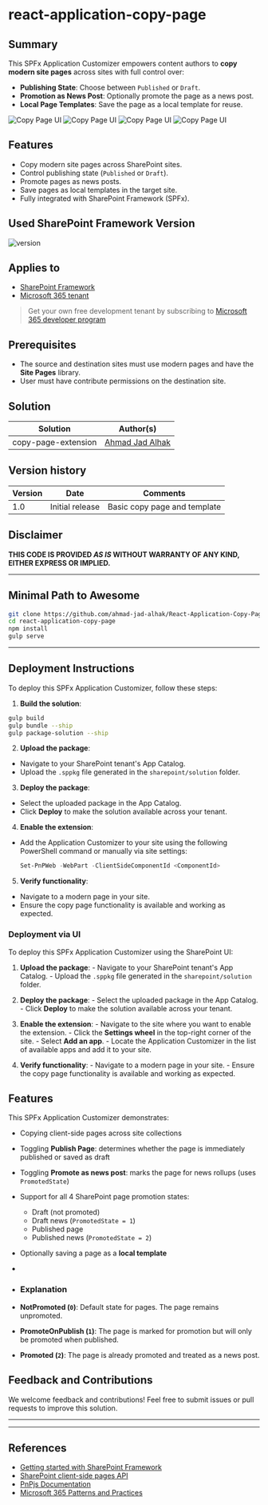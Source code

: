 # react-application-copy-page

## Summary

This SPFx Application Customizer empowers content authors to **copy modern site pages** across sites with full control over:

- **Publishing State**: Choose between `Published` or `Draft`.
- **Promotion as News Post**: Optionally promote the page as a news post.
- **Local Page Templates**: Save the page as a local template for reuse.

![Copy Page UI](assets/preview-img-01.png)
![Copy Page UI](assets/preview-img-02.png)
![Copy Page UI](assets/preview-img-03.png)
![Copy Page UI](assets/preview-img-04.png)

## Features

- Copy modern site pages across SharePoint sites.
- Control publishing state (`Published` or `Draft`).
- Promote pages as news posts.
- Save pages as local templates in the target site.
- Fully integrated with SharePoint Framework (SPFx).

## Used SharePoint Framework Version

![version](https://img.shields.io/badge/version-1.21.1-green.svg)

## Applies to

- [SharePoint Framework](https://aka.ms/spfx)
- [Microsoft 365 tenant](https://docs.microsoft.com/en-us/sharepoint/dev/spfx/set-up-your-developer-tenant)

> Get your own free development tenant by subscribing to [Microsoft 365 developer program](http://aka.ms/o365devprogram)

## Prerequisites

- The source and destination sites must use modern pages and have the **Site Pages** library.
- User must have contribute permissions on the destination site.

## Solution

| Solution            | Author(s)                             |
|---------------------|----------------------------------------|
| copy-page-extension | [Ahmad Jad Alhak](https://github.com/ahmad-jad-alhak) |

## Version history

| Version | Date           | Comments                   |
|---------|----------------|----------------------------|
| 1.0     | Initial release| Basic copy page and template |

## Disclaimer

**THIS CODE IS PROVIDED _AS IS_ WITHOUT WARRANTY OF ANY KIND, EITHER EXPRESS OR IMPLIED.**

---

## Minimal Path to Awesome

```bash
git clone https://github.com/ahmad-jad-alhak/React-Application-Copy-Page.git
cd react-application-copy-page
npm install
gulp serve
```

---

## Deployment Instructions

To deploy this SPFx Application Customizer, follow these steps:

1. **Build the solution**:
  ```bash
  gulp build
  gulp bundle --ship
  gulp package-solution --ship
  ```

2. **Upload the package**:
  - Navigate to your SharePoint tenant's App Catalog.
  - Upload the `.sppkg` file generated in the `sharepoint/solution` folder.

3. **Deploy the package**:
  - Select the uploaded package in the App Catalog.
  - Click **Deploy** to make the solution available across your tenant.

4. **Enable the extension**:
  - Add the Application Customizer to your site using the following PowerShell command or manually via site settings:
    ```powershell
    Set-PnPWeb -WebPart -ClientSideComponentId <ComponentId>
    ```

5. **Verify functionality**:
  - Navigate to a modern page in your site.
  - Ensure the copy page functionality is available and working as expected.
  ### Deployment via UI

  To deploy this SPFx Application Customizer using the SharePoint UI:

  1. **Upload the package**:
    - Navigate to your SharePoint tenant's App Catalog.
    - Upload the `.sppkg` file generated in the `sharepoint/solution` folder.

  2. **Deploy the package**:
    - Select the uploaded package in the App Catalog.
    - Click **Deploy** to make the solution available across your tenant.

  3. **Enable the extension**:
    - Navigate to the site where you want to enable the extension.
    - Click the **Settings wheel** in the top-right corner of the site.
    - Select **Add an app**.
    - Locate the Application Customizer in the list of available apps and add it to your site.

  4. **Verify functionality**:
    - Navigate to a modern page in your site.
    - Ensure the copy page functionality is available and working as expected.


## Features


This SPFx Application Customizer demonstrates:

- Copying client-side pages across site collections
- Toggling **Publish Page**: determines whether the page is immediately published or saved as draft
- Toggling **Promote as news post**: marks the page for news rollups (uses `PromotedState`)
- Support for all 4 SharePoint page promotion states:
  - Draft (not promoted)
  - Draft news (`PromotedState = 1`)
  - Published page
  - Published news (`PromotedState = 2`)
- Optionally saving a page as a **local template**
- 
- ### Explanation

- **NotPromoted (`0`)**: Default state for pages. The page remains unpromoted.
- **PromoteOnPublish (`1`)**: The page is marked for promotion but will only be promoted when published.
- **Promoted (`2`)**: The page is already promoted and treated as a news post.

## Feedback and Contributions

We welcome feedback and contributions! Feel free to submit issues or pull requests to improve this solution.

---
---

## References

- [Getting started with SharePoint Framework](https://docs.microsoft.com/en-us/sharepoint/dev/spfx/set-up-your-developer-tenant)
- [SharePoint client-side pages API](https://pnp.github.io/pnpjs/sp/clientside-pages/)
- [PnPjs Documentation](https://pnp.github.io/pnpjs/)
- [Microsoft 365 Patterns and Practices](https://aka.ms/m365pnp)
